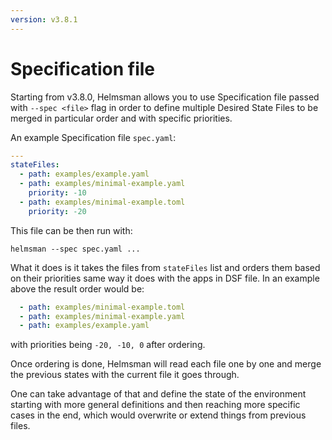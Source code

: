 ```yaml
---
version: v3.8.1
---
```


# Specification file

Starting from v3.8.0, Helmsman allows you to use Specification file passed with `--spec <file>` flag
in order to define multiple Desired State Files to be merged in particular order and with specific priorities.

An example Specification file `spec.yaml`:

```yaml
---
stateFiles:
  - path: examples/example.yaml
  - path: examples/minimal-example.yaml
    priority: -10
  - path: examples/minimal-example.toml
    priority: -20

```

This file can be then run with:

```shell
helmsman --spec spec.yaml ...
```

What it does is it takes the files from `stateFiles` list and orders them based on their priorities same way it does with the apps in DSF file.
In an example above the result order would be:

```yaml
  - path: examples/minimal-example.toml
  - path: examples/minimal-example.yaml
  - path: examples/example.yaml
```

with priorities being `-20, -10, 0` after ordering.

Once ordering is done, Helmsman will read each file one by one and merge the previous states with the current file it goes through.

One can take advantage of that and define the state of the environment starting with more general definitions and then reaching more specific cases in the end,
which would overwrite or extend things from previous files.
